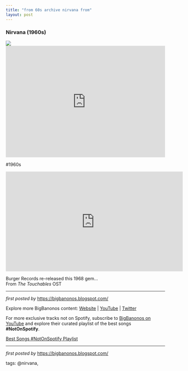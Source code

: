 ```yaml
---
title: "from 60s archive nirvana from"
layout: post
---
```

<h3>Nirvana (1960s)</h3>
<img src="https://i.scdn.co/image/ab67616d0000b2731c1fee86f0d7320bd56632d1">
<iframe src="https://open.spotify.com/embed/track/21ArlZruOnBsZV1bZpYzOv?utm_source=generator" width="100%" height="352" frameBorder="0" allowfullscreen="" allow="autoplay; clipboard-write; encrypted-media; fullscreen; picture-in-picture" loading="lazy"></iframe>
<p>#1960s</p>
<iframe width="560" height="315" src="https://www.youtube.com/embed/qJjTqm-DnSA?list=PLtuNtuTatqI3X01zTqiujiaUhFaK1PjKA" frameborder="0" allowfullscreen></iframe>
<p>Burger Records re-released this 1968 gem...<br>From <em>The Touchables</em> OST</p> <hr>
<p><em>first posted by</em> <a href="https://bigbanonos.blogspot.com/" rel="noopener" target="_new">https://bigbanonos.blogspot.com/</a></p> <div> <p>Explore more BigBanonos content: <a href="https://bigbanonos.blogspot.com/">Website</a> | <a href="https://www.youtube.com/@BigBanonos">YouTube</a> | <a href="https://x.com/bigbanonos">Twitter</a></p>
</div>

<!--Subscribe and Playlist Links-->
<div>
    <p>For more exclusive tracks not on Spotify, subscribe to <a href="https://www.youtube.com/@BigBanonos" target="_blank">BigBanonos on YouTube</a> and explore their curated playlist of the best songs <strong>#NotOnSpotify</strong>.</p>
    <p><a href="https://www.youtube.com/playlist?list=PLtuNtuTatqI0kFahUCbtbfenC_ET5O_tr" target="_blank">Best Songs #NotOnSpotify Playlist<br /></a></p></div>

<hr />

<p><em>first posted by</em> <a href="https://bigbanonos.blogspot.com/" rel="noopener" target="_new">https://bigbanonos.blogspot.com/</a></p>

<p>tags: @nirvana,</p>
